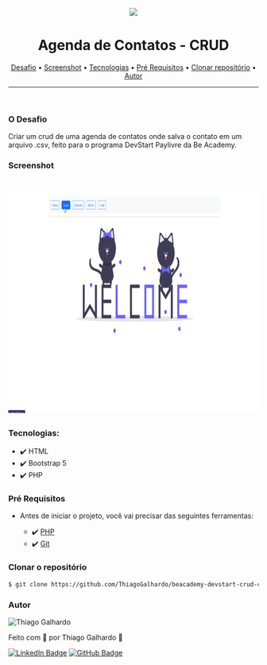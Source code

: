 <p align="center">
   <img src="https://www.beacademy.com.br/wp-content/uploads/2019/11/Logo-Topo.png" /> 
</p>

<h1 align="center">Agenda de Contatos - CRUD</h1>
<p align="center">
 <a href="#o-desafio">Desafio</a> •
 <a href="#exercícios">Screenshot</a> •
 <a href="#tecnologias">Tecnologias</a> •
 <a href="#pré-requisitos">Pré Requisitos</a> •
 <a href="#clonar-o-repositório">Clonar repositório</a> •
 <a href="#autor">Autor</a>
</p>

---

<br>

### O Desafio

Criar um crud de uma agenda de contatos onde salva o contato em um arquivo .csv, feito para o programa DevStart Paylivre da Be Academy.

### Screenshot

<h1 align="center">
<img alt="demo" title="Screenshot" src="screenshot.gif" height="450" />
</h1>


### Tecnologias:

- ✔️ HTML
- ✔️ Bootstrap 5
- ✔️ PHP


### Pré Requisitos

- Antes de iniciar o projeto, você vai precisar das seguintes ferramentas:

  - ✔️ [PHP](https://www.php.net/manual/pt_BR/install.php)
  - ✔️ [Git](https://git-scm.com/)

### Clonar o repositório

```bash
$ git clone https://github.com/ThiagoGalhardo/beacademy-devstart-crud-contatos-php.git
```

### Autor

<img alt="Thiago Galhardo" title="Thiago Galhardo" src="https://avatars.githubusercontent.com/u/70352885?v=4" height="100" width="100" />

Feito com 💜 por Thiago Galhardo 👋

[![LinkedIn Badge](https://img.shields.io/badge/-Thiago_Galhardo-blue?style=flat-square&logo=Linkedin&logoColor=white&link=https://www.linkedin.com/in/thgalhardo/)](https://www.linkedin.com/in/thgalhardo/)
[![GitHub Badge](https://img.shields.io/badge/-Thiago_Galhardo-gray?style=flat-square&logo=GitHub&logoColor=white&link=https://github.com/ThiagoGalhardo/)](https://github.com/thiagogalhardo/)
